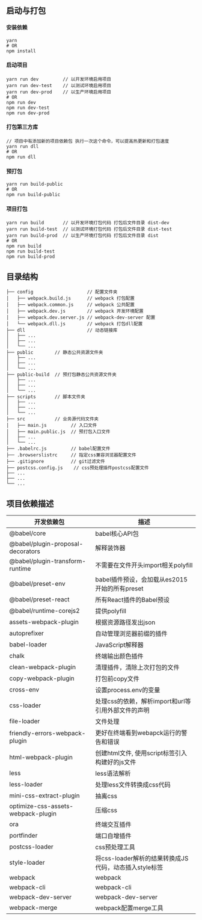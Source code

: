 ## 启动与打包

#### 安装依赖
```
yarn
# OR
npm install
```

#### 启动项目 
```
yarn run dev         // 以开发环境启用项目
yarn run dev-test    // 以测试环境启用项目
yarn run dev-prod    // 以生产环境启用项目
# OR
npm run dev
npm run dev-test
npm run dev-prod
```

#### 打包第三方库
```
// 项目中有添加新的项目依赖包 执行一次这个命令，可以提高热更新和打包速度
yarn run dll
# OR
npm run dll
```

#### 预打包
```
yarn run build-public
# OR
npm run build-public
```

#### 项目打包
```
yarn run build       // 以开发环境打包代码 打包后文件目录 dist-dev
yarn run build-test  // 以测试环境打包代码 打包后文件目录 dist-test
yarn run build-prod  // 以生产环境打包代码 打包后文件目录 dist
# OR
npm run build
npm run build-test
npm run build-prod
```

## 目录结构
```
├── config                    // 配置文件夹
│   ├── webpack.build.js      // webpack 打包配置
│   ├── webpack.common.js     // webpack 公共配置
│   ├── webpack.dev.js        // webpack 开发环境配置
│   ├── webpack.dev.server.js // webpack-dev-server 配置
│   └── webpack.dll.js        // webpack 打包dll配置
├── dll                       // 动态链接库
│   ├── ...
│   ├── ...
│   └── ...
├── public        // 静态公共资源文件夹
│   ├── ...
│   ├── ...
│   └── ...
├── public-build  // 预打包静态公共资源文件夹
│   ├── ...
│   ├── ...
│   └── ...
├── scripts       // 脚本文件夹
│   ├── ...
│   ├── ...
│   └── ...
├── src           // 业务源代码文件夹
│   ├── main.js         // 入口文件
│   ├── main.public.js  // 预打包入口文件
│   ├── ...
│   └── ...
├── .babelrc.js         // babel配置文件
├── .browserslistrc     // 指定css兼容浏览器配置文件
├── .gitignore          // git过滤文件
├── postcss.config.js    // css预处理插件postcss配置文件
├── ...
├── ...
└── ...
```

## 项目依赖描述
|开发依赖包|描述|
|--|--|
|@babel/core|babel核心API包|
|@babel/plugin-proposal-decorators|解释装饰器|
|@babel/plugin-transform-runtime|不需要在文件开头import相关polyfill|
|@babel/preset-env|babel插件预设，会加载从es2015开始的所有preset|
|@babel/preset-react|所有React插件的Babel预设|
|@babel/runtime-corejs2|提供polyfill|
|assets-webpack-plugin|根据资源路径发出json|
|autoprefixer|自动管理浏览器前缀的插件|
|babel-loader|JavaScript解释器|
|chalk|终端输出颜色插件|
|clean-webpack-plugin|清理插件，清除上次打包的文件|
|copy-webpack-plugin|打包前copy文件|
|cross-env|设置process.env的变量|
|css-loader|处理css的依赖，解析import和url等引用外部文件的声明|
|file-loader|文件处理|
|friendly-errors-webpack-plugin|更好在终端看到webapck运行的警告和错误|
|html-webpack-plugin|创建html文件, 使用script标签引入构建好的js文件|
|less|less语法解析|
|less-loader|处理less文件转换成css代码|
|mini-css-extract-plugin|抽离css|
|optimize-css-assets-webpack-plugin|压缩css|
|ora|终端交互插件|
|portfinder|端口自增插件|
|postcss-loader|css预处理工具|
|style-loader|将css-loader解析的结果转换成JS代码，动态插入style标签|
|webpack|webpack|
|webpack-cli|webpack-cli|
|webpack-dev-server|webpack-dev-server|
|webpack-merge|webpack配置merge工具|
